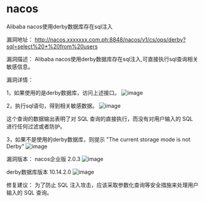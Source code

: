 # nacos
Alibaba nacos使用derby数据库存在sql注入


漏洞地址：
http://nacos.xxxxxxx.com.ph:8848/nacos/v1/cs/ops/derby?sql=select%20*%20from%20users

漏洞描述：
Alibaba nacos使用derby数据库存在sql注入,可直接执行sql查询相关敏感信息。

漏洞详情：


1，如果使用的是derby数据库，访问上述接口。
![image](https://github.com/ranhn/Nacos/assets/107679328/6a37ad79-d16e-4f35-bdb6-7277afcdf875)

2，执行sql语句，得到相关敏感数据。
![image](https://github.com/ranhn/Nacos/assets/107679328/30024d0c-6416-4403-9259-c010cc123dd3)

这个查询的数据输出表明了对 SQL 查询的直接执行，而没有对用户输入的 SQL 进行任何过滤或者防护。

3，如果不是使用的derby数据库，则提示 "The current storage mode is not Derby"
![image](https://github.com/ranhn/Nacos/assets/107679328/d32e5cc9-4843-4066-b8f7-ff8ab024779f)



漏洞版本：
nacos企业版 2.0.3
![image](https://github.com/ranhn/Nacos/assets/107679328/661ddf2c-efba-4231-be05-7e87b00cc30f)

derby数据库版本 10.14.2.0
![image](https://github.com/ranhn/Nacos/assets/107679328/8cbd15bc-7664-408c-a240-eab331fc81cb)




修复建议：
为了防止 SQL 注入攻击，应该采取参数化查询等安全措施来处理用户输入的 SQL 查询。
